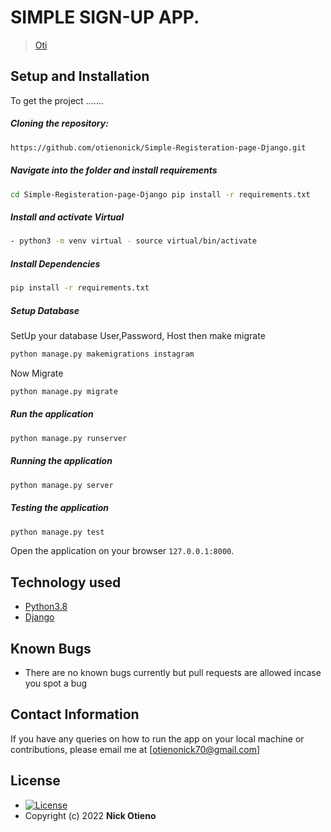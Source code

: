 # SIMPLE SIGN-UP  APP.

>[Oti](https://github.com/otienonick)  
  

## Setup and Installation  
To get the project .......  

##### Cloning the repository:  
 ```bash 
 https://github.com/otienonick/Simple-Registeration-page-Django.git 
```
##### Navigate into the folder and install requirements  
 ```bash 
cd Simple-Registeration-page-Django pip install -r requirements.txt 
```
##### Install and activate Virtual  
 ```bash 
- python3 -m venv virtual - source virtual/bin/activate  
```  
##### Install Dependencies  
 ```bash 
 pip install -r requirements.txt 
```  
 ##### Setup Database  
  SetUp your database User,Password, Host then make migrate  
 ```bash 
python manage.py makemigrations instagram
 ``` 
 Now Migrate  
 ```bash 
 python manage.py migrate 
```
##### Run the application  
 ```bash 
 python manage.py runserver 
``` 
##### Running the application  
 ```bash 
 python manage.py server 
```
##### Testing the application  
 ```bash 
 python manage.py test 
```
Open the application on your browser `127.0.0.1:8000`.  


## Technology used  

* [Python3.8](https://www.python.org/)  
* [Django ](https://docs.djangoproject.com/en/2.2/)  


## Known Bugs  
* There are no known bugs currently but pull requests are allowed incase you spot a bug  

## Contact Information   
If you have any queries on how to run the app on your local machine or contributions, please email me at [otienonick70@gmail.com]  

## License 

* [![License](https://img.shields.io/packagist/l/loopline-systems/closeio-api-wrapper.svg)](https://github.com/otienonick/Simple-Registeration-page-Django/blob/master/LICENSE)  
* Copyright (c) 2022 **Nick Otieno**